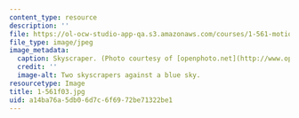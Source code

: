 ```yaml
---
content_type: resource
description: ''
file: https://ol-ocw-studio-app-qa.s3.amazonaws.com/courses/1-561-motion-based-design-fall-2003/a14ba76a5db06d7c6f6972be71322be1_1-561f03.jpg
file_type: image/jpeg
image_metadata:
  caption: Skyscraper. (Photo courtesy of [openphoto.net](http://www.openphoto.net).)
  credit: ''
  image-alt: Two skyscrapers against a blue sky.
resourcetype: Image
title: 1-561f03.jpg
uid: a14ba76a-5db0-6d7c-6f69-72be71322be1
---
```

